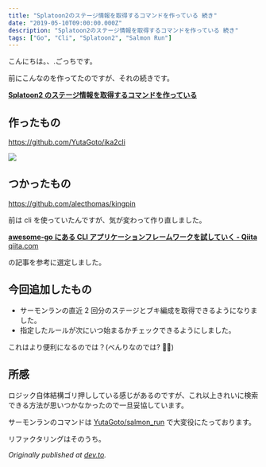 ```yaml
---
title: "Splatoon2のステージ情報を取得するコマンドを作っている 続き"
date: "2019-05-10T09:00:00.000Z"
description: "Splatoon2のステージ情報を取得するコマンドを作っている 続き"
tags: ["Go", "Cli", "Splatoon2", "Salmon Run"]
---
```


こんにちは。、.ごっちです。

前にこんなのを作ってたのですが、それの続きです。

[**Splatoon2 のステージ情報を取得するコマンドを作っている**](/20190112-splatoon2%E3%81%AE%E3%82%B9%E3%83%86%E3%83%BC%E3%82%B8%E6%83%85%E5%A0%B1%E3%82%92%E5%8F%96%E5%BE%97%E3%81%99%E3%82%8B%E3%82%B3%E3%83%9E%E3%83%B3%E3%83%89%E3%82%92%E4%BD%9C%E3%81%A3%E3%81%A6%E3%81%84%E3%82%8B/)

## 作ったもの

https://github.com/YutaGoto/ika2cli

![](/blog/assets/images/posts/20190510-splatoon2のステージ情報を取得するコマンドを作っている-続き/splatoon2.gif)

## つかったもの

https://github.com/alecthomas/kingpin

前は cli を使っていたんですが、気が変わって作り直しました。

[**awesome-go にある CLI アプリケーションフレームワークを試していく - Qiita** qiita.com](https://qiita.com/nirasan/items/169b5767032a6243282b)

の記事を参考に選定しました。

## 今回追加したもの

- サーモンランの直近 2 回分のステージとブキ編成を取得できるようになりました。
- 指定したルールが次にいつ始まるかチェックできるようにしました。

これはより便利になるのでは？(べんりなのでは? 🦑🐙)

## 所感

ロジック自体結構ゴリ押ししている感じがあるのですが、これ以上きれいに検索できる方法が思いつかなかったので一旦妥協しています。

サーモンランのコマンドは [YutaGoto/salmon_run](https://github.com/YutaGoto/salmon_run) で大変役にたっております。

リファクタリングはそのうち。

_Originally published at [dev.to](https://dev.to/yutagoto/splatoon2--3jlc)._
